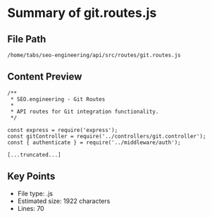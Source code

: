 # Summary of git.routes.js
  
## File Path
`/home/tabs/seo-engineering/api/src/routes/git.routes.js`

## Content Preview
```
/**
 * SEO.engineering - Git Routes
 * 
 * API routes for Git integration functionality.
 */

const express = require('express');
const gitController = require('../controllers/git.controller');
const { authenticate } = require('../middleware/auth');

[...truncated...]
```

## Key Points
- File type: .js
- Estimated size: 1922 characters
- Lines: 70
